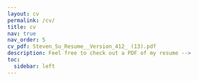 ```yaml
---
layout: cv
permalink: /cv/
title: cv
nav: true
nav_order: 5
cv_pdf: Steven_Su_Resume__Version_412_ (13).pdf
description: Feel free to check out a PDF of my resume -->
toc:
  sidebar: left
---
```

